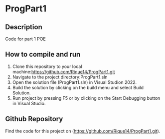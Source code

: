 # ProgPart1
## Description 
Code for part 1 POE
## How to compile and run
1. Clone this repository to your local machine:https://github.com/Rique14/ProgPart1.git
2. Navigate to the project directory:ProgPart1.sln
3. Open the solution file (ProgPart1.sln) in Visual Studion 2022.
4. Build the solution by clicking on the build menu and select Build Solution.
5. Run project by pressing F5 or by clicking on the Start Debugging button in Visual Studio.
## Github Repository
Find the code for this project on (https://github.com/Rique14/ProgPart1.git).
   
